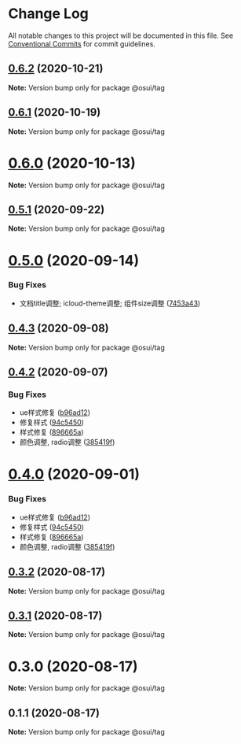 # Change Log

All notable changes to this project will be documented in this file.
See [Conventional Commits](https://conventionalcommits.org) for commit guidelines.

## [0.6.2](https://gitee.com/gitee-fe/osui/tree/master/compare/@osui/tag@0.6.1...@osui/tag@0.6.2) (2020-10-21)

**Note:** Version bump only for package @osui/tag





## [0.6.1](https://gitee.com/gitee-fe/osui/tree/master/compare/@osui/tag@0.5.1...@osui/tag@0.6.1) (2020-10-19)

**Note:** Version bump only for package @osui/tag





# [0.6.0](https://gitee.com/gitee-fe/osui/tree/master/compare/@osui/tag@0.5.1...@osui/tag@0.6.0) (2020-10-13)

**Note:** Version bump only for package @osui/tag





## [0.5.1](https://gitee.com/gitee-fe/osui/tree/master/compare/@osui/tag@0.5.0...@osui/tag@0.5.1) (2020-09-22)

**Note:** Version bump only for package @osui/tag





# [0.5.0](https://gitee.com/gitee-fe/osui/tree/master/compare/@osui/tag@0.4.3...@osui/tag@0.5.0) (2020-09-14)


### Bug Fixes

* 文档title调整; icloud-theme调整; 组件size调整 ([7453a43](https://gitee.com/gitee-fe/osui/tree/master/commits/7453a437fb419db875709b32f934ba9e3454f895))





## [0.4.3](https://gitee.com/gitee-fe/osui/tree/master/compare/@osui/tag@0.4.2...@osui/tag@0.4.3) (2020-09-08)

**Note:** Version bump only for package @osui/tag





## [0.4.2](https://gitee.com/gitee-fe/osui/tree/master/compare/@osui/tag@0.3.2...@osui/tag@0.4.2) (2020-09-07)


### Bug Fixes

* ue样式修复 ([b96ad12](https://gitee.com/gitee-fe/osui/tree/master/commits/b96ad1267689dd649f0a8bf82bedcbeff7e60983))
* 修复样式 ([94c5450](https://gitee.com/gitee-fe/osui/tree/master/commits/94c545078c2b4c05dee48b880f32bed2d11459ea))
* 样式修复 ([896665a](https://gitee.com/gitee-fe/osui/tree/master/commits/896665a45f52be9a2896157f20125f8a77809e34))
* 颜色调整, radio调整 ([385419f](https://gitee.com/gitee-fe/osui/tree/master/commits/385419f7bad6483fcef158f6afce33b846d084b9))





# [0.4.0](https://gitee.com/gitee-fe/osui/tree/master/compare/@osui/tag@0.3.2...@osui/tag@0.4.0) (2020-09-01)


### Bug Fixes

* ue样式修复 ([b96ad12](https://gitee.com/gitee-fe/osui/tree/master/commits/b96ad1267689dd649f0a8bf82bedcbeff7e60983))
* 修复样式 ([94c5450](https://gitee.com/gitee-fe/osui/tree/master/commits/94c545078c2b4c05dee48b880f32bed2d11459ea))
* 样式修复 ([896665a](https://gitee.com/gitee-fe/osui/tree/master/commits/896665a45f52be9a2896157f20125f8a77809e34))
* 颜色调整, radio调整 ([385419f](https://gitee.com/gitee-fe/osui/tree/master/commits/385419f7bad6483fcef158f6afce33b846d084b9))





## [0.3.2](https://gitee.com/gitee-fe/osui/tree/master/compare/@osui/tag@0.3.1...@osui/tag@0.3.2) (2020-08-17)

**Note:** Version bump only for package @osui/tag





## [0.3.1](https://gitee.com/gitee-fe/osui/tree/master/compare/@osui/tag@0.3.0...@osui/tag@0.3.1) (2020-08-17)

**Note:** Version bump only for package @osui/tag





# 0.3.0 (2020-08-17)

**Note:** Version bump only for package @osui/tag





## 0.1.1 (2020-08-17)

**Note:** Version bump only for package @osui/tag
